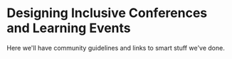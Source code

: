 # Designing Inclusive Conferences and Learning Events

Here we'll have community guidelines and links to smart stuff we've done.
